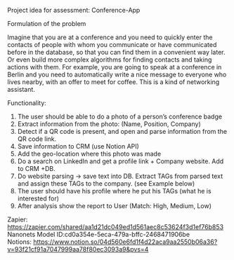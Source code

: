 Project idea for assessment: Conference-App

Formulation of the problem

Imagine that you are at a conference and you need to quickly enter the contacts of people with whom you communicate or have communicated before in the database, so that you can find them in a convenient way later. Or even build more complex algorithms for finding contacts and taking actions with them. For example, you are going to speak at a conference in Berlin and you need to automatically write a nice message to everyone who lives nearby, with an offer to meet for coffee. This is a kind of networking assistant.

Functionality:

1. The user should be able to do a photo of a person’s conference badge
2. Extract information from the photo: (Name, Position, Company)
3. Detect if a QR code is present, and open and parse information from the QR code link.
4. Save information to CRM (use Notion API) 
5. Add the geo-location where this photo was made
6. Do a search on LinkedIn and get a profile link + Company website. Add to CRM +DB.
7. Do website parsing -> save text into DB. Extract TAGs from parsed text and assign these TAGs to the company. (see Example below)
8. The user should have his profile where he put his TAGs (what he is interested for)
9. After analysis show the report to User (Match: High, Medium, Low)

Zapier:
https://zapier.com/shared/aa1d21dc049ed1d561aec8c53624f3d1ef76b853 <br>
Nanonets
Model ID:cd0a354e-5eca-479a-bffc-2468471906be <br>
Notions:
https://www.notion.so/04d560e6fd1f4d22aca9aa2550b06a36?v=93f21cf91a7047999aa78f80ec3093a9&pvs=4
